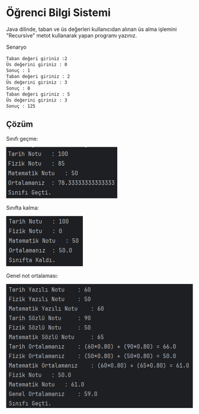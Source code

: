 # Öğrenci Bilgi Sistemi

Java dilinde, taban ve üs değerleri kullanıcıdan alınan üs alma işlemini "Recursive" metot kullanarak yapan programı yazınız.

Senaryo

```
Taban değeri giriniz :2
Üs değerini giriniz : 0
Sonuç : 1
Taban değeri giriniz : 2
Üs değerini giriniz : 3
Sonuç : 8
Taban değeri giriniz : 5
Üs değerini giriniz : 3
Sonuç : 125
```

## Çözüm

Sınıfı geçme:

![1](images/sınıfı%20geçti.png)

Sınıfta kalma:

![2](images/sınıfta%20kaldı.png)

Genel not ortalaması:

![3](images/gno.png)